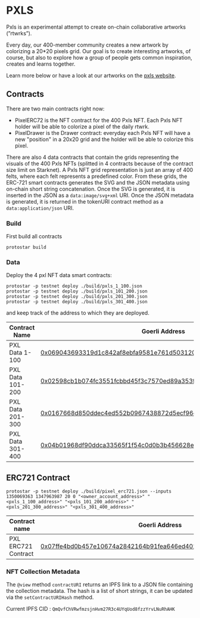 
# PXLS

Pxls is an experimental attempt to create on-chain collaborative artworks (”rtwrks”).

Every day, our 400-member community creates a new artwork by colorizing a 20*20 pixels grid. Our goal is to create interesting artworks, of course, but also to explore how a group of people gets common inspiration, creates and learns together.

Learn more below or have a look at our artworks on the [pxls website](https://pxls.wtf/).

## Contracts

There are two main contracts right now:
- PixelERC72 is the NFT contract for the 400 Pxls NFT. Each Pxls NFT holder will be able to colorize a pixel of the daily rtwrk.
- PixelDrawer is the Drawer contract: everyday each Pxls NFT will have a new "position" in a 20x20 grid and the holder will be able to colorize this pixel.

There are also 4 data contracts that contain the grids representing the visuals of the 400 Pxls NFTs (splitted in 4 contracts because of the contract size limit on Starknet).
A Pxls NFT grid representation is just an array of 400 felts, where each felt represents a predefined color. From these grids, the ERC-721 smart contracts generates the SVG and the JSON metadata using on-chain short string concatenation. Once the SVG is generated, it is inserted in the JSON as a `data:image/svg+xml` URI. Once the JSON metadata is generated, it is returned in the tokenURI contract method as a `data:application/json` URI.


### Build


First build all contracts

    protostar build


### Data


Deploy the 4 pxl NFT data smart contracts:

    protostar -p testnet deploy ./build/pxls_1_100.json
    protostar -p testnet deploy ./build/pxls_101_200.json
    protostar -p testnet deploy ./build/pxls_201_300.json
    protostar -p testnet deploy ./build/pxls_301_400.json

and keep track of the address to which they are deployed.


  
|Contract Name| Goerli Address |
|--|--|
|PXL Data 1-100|[0x069043693319d1c842af8ebfa9581e761d5031201a621dc9c58b6b9c4607f07b](https://goerli.voyager.online/contract/0x069043693319d1c842af8ebfa9581e761d5031201a621dc9c58b6b9c4607f07b) |
|PXL Data 101-200|[0x02598cb1b074fc3551fcbbd45f3c7570ed89a353fd0828772176bd68072021b0](https://goerli.voyager.online/contract/0x02598cb1b074fc3551fcbbd45f3c7570ed89a353fd0828772176bd68072021b0)|
|PXL Data 201-300|[0x0167668d850ddec4ed552b0967438872d5ecf96c901166267c49201a4a72505f](https://goerli.voyager.online/contract/0x0167668d850ddec4ed552b0967438872d5ecf96c901166267c49201a4a72505f)|
|PXL Data 301-400|[0x04b01968df90ddca33565f1f54c0d0b3b456628eba3b4b0455ea18f90f95d702](https://goerli.voyager.online/contract/0x04b01968df90ddca33565f1f54c0d0b3b456628eba3b4b0455ea18f90f95d702)|

  
## ERC721 Contract

  
    protostar -p testnet deploy ./build/pixel_erc721.json --inputs 1350069363 1347963987 20 0 "<owner_account_address>" "<pxls_1_100_address>" "<pxls_101_200_address>" "<pxls_201_300_address>" "<pxls_301_400_address>"


  
| Contract name | Goerli Address |
|--|--|
| PXL ERC721 Contract | [0x07ffe4bd0b457e10674a2842164b91fea646ed4027d3b606a0fcbf056a4c8827](https://goerli.voyager.online/contract/0x07ffe4bd0b457e10674a2842164b91fea646ed4027d3b606a0fcbf056a4c8827) |

### NFT Collection Metadata

The `@view` method `contractURI` returns an IPFS link to a JSON file containing the collection metadata.
The hash is a list of short strings, it can be updated via the `setContractURIHash` method.

Current IPFS CID : `QmQvfChVRwfmzsjnHvm27R3c4UYqUod8fzzYrvLNuRhAHK`

<!-- ## Drawer Contract

  
    protostar -p testnet deploy ./build/pixel_drawer.json --inputs "<pxl_erc721_contract_address>" "<owner_account_address>" "

  
  
On Goerli:

  
| Contract name | Address |
|--|--|
| PXL Drawer Contract | 0x0427ab643014d114629eda5e27976f71e4c504a6d75ad4ee290e443b17ba9f97 |
 -->
